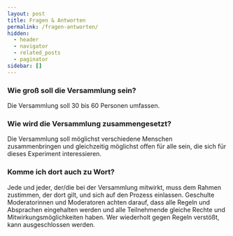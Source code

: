 ```yaml
---
layout: post
title: Fragen & Antworten
permalink: /fragen-antworten/
hidden:
  - header
  - navigator
  - related_posts
  - paginator
sidebar: []
---
```


### Wie groß soll die Versammlung sein?

Die Versammlung soll 30 bis 60 Personen umfassen.

 

### Wie wird die Versammlung zusammengesetzt?

Die Versammlung soll möglichst verschiedene Menschen zusammenbringen und gleichzeitig möglichst offen für alle sein, die sich für dieses Experiment interessieren.


### Komme ich dort auch zu Wort?

Jede und jeder, der/die bei der Versammlung mitwirkt, muss dem Rahmen zustimmen, der dort gilt, und sich auf den Prozess einlassen. Geschulte Moderatorinnen und Moderatoren achten darauf, dass alle Regeln und Absprachen eingehalten werden und alle Teilnehmende gleiche Rechte und Mitwirkungsmöglichkeiten haben. Wer wiederholt gegen Regeln verstößt, kann ausgeschlossen werden.

 


